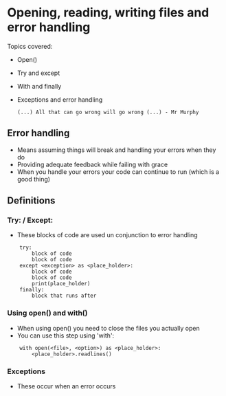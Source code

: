 # Opening, reading, writing files and error handling

Topics covered:
- Open()
- Try and except
- With and finally
- Exceptions and error handling

    ``
    (...) All that can go wrong will go wrong (...) - Mr Murphy
    ``
## Error handling
- Means assuming things will break and handling your errors when they do
- Providing adequate feedback while failing with grace
- When you handle your errors your code can continue to run (which is a good thing)

## Definitions

### Try: / Except:
- These blocks of code are used un conjunction to error handling
````
    try:
        block of code
        block of code
    except <exception> as <place_holder>:
        block of code
        block of code
        print(place_holder)
    finally:
        block that runs after
````

### Using open() and with()
- When using open() you need to close the files you actually open
- You can use this step using 'with':
````
    with open(<file>, <option>) as <place_holder>:
        <place_holder>.readlines()
````

### Exceptions
- These occur when an error occurs